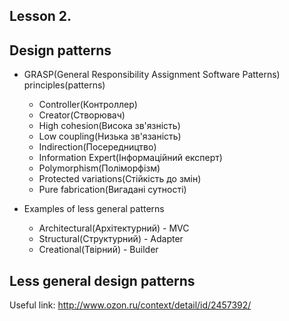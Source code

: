 Lesson 2.
------------------

Design patterns
---------------

* GRASP(General Responsibility Assignment Software Patterns) principles(patterns)
  * Controller(Контроллер)
  * Creator(Створювач)
  * High cohesion(Висока зв'язність)
  * Low coupling(Низька зв'язаність)
  * Indirection(Посередництво)
  * Information Expert(Інформаційний експерт)
  * Polymorphism(Поліморфізм)
  * Protected variations(Стійкість до змін)
  * Pure fabrication(Вигадані сутності)

* Examples of less general patterns
  * Architectural(Архітектурний) - MVC 
  * Structural(Структурний) - Adapter 
  * Creational(Твірний) - Builder 


Less general design patterns
----------------------------
Useful link: http://www.ozon.ru/context/detail/id/2457392/
